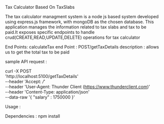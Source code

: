 Tax Calculator Based On TaxSlabs

The tax calculator  managment system is a node js based system developed using express.js framework, with mongoDB as the chosen database. This application manages the information
related to tax slabs and tax to be paid.It exposes specific endpoints to handle crud(CREATE,READ,UPDATE,DELETE) operations for tax calculator

End Points:
  calculateTax 
    end Point : POST/getTaxDetails
    description  : allows us to get the total tax to be paid 

sample API request : 

curl  -X POST \
  'http://localhost:5100/getTaxDetails' \
  --header 'Accept: */*' \
  --header 'User-Agent: Thunder Client (https://www.thunderclient.com)' \
  --header 'Content-Type: application/json' \
  --data-raw '{
  "salary" : 1750000
}'


Usage : 

 Dependencies :
 npm install
 
